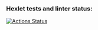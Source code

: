 ### Hexlet tests and linter status:
[![Actions Status](https://github.com/AleX-09-13/frontend-project-46/actions/workflows/hexlet-check.yml/badge.svg)](https://github.com/AleX-09-13/frontend-project-46/actions)